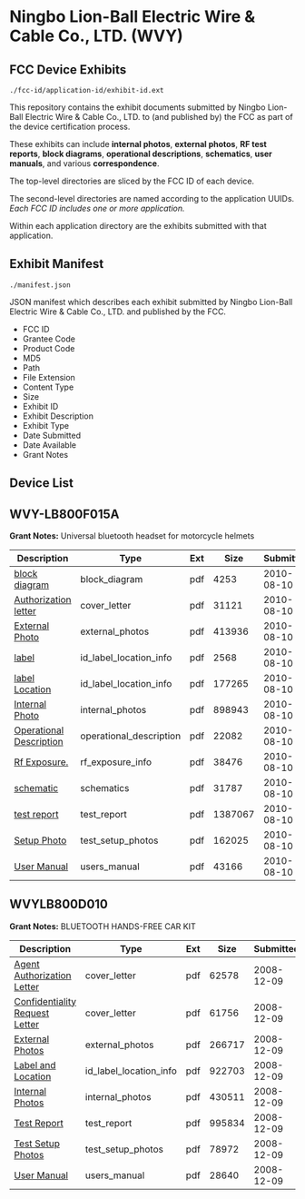 # Ningbo Lion-Ball Electric Wire & Cable Co., LTD. (WVY)
## FCC Device Exhibits

```
./fcc-id/application-id/exhibit-id.ext
```

This repository contains the exhibit documents submitted by Ningbo Lion-Ball Electric Wire & Cable Co., LTD. to (and published by) the FCC as part of the device certification process.

These exhibits can include **internal photos**, **external photos**, **RF test reports**, **block diagrams**, **operational descriptions**, **schematics**, **user manuals**, and various **correspondence**.

The top-level directories are sliced by the FCC ID of each device.

The second-level directories are named according to the application UUIDs. *Each FCC ID includes one or more application.*

Within each application directory are the exhibits submitted with that application. 

## Exhibit Manifest

```
./manifest.json
```

JSON manifest which describes each exhibit submitted by Ningbo Lion-Ball Electric Wire & Cable Co., LTD. and published by the FCC.

- FCC ID
- Grantee Code
- Product Code
- MD5
- Path
- File Extension
- Content Type
- Size
- Exhibit ID
- Exhibit Description
- Exhibit Type
- Date Submitted
- Date Available
- Grant Notes

## Device List
## WVY-LB800F015A
**Grant Notes:** Universal bluetooth headset for motorcycle helmets

| Description | Type | Ext | Size | Submitted | Available |
| ----------- | ---- | --- | ---- | --------- | --------- |
| [block diagram](WVY-LB800F015A/78bae38677815fcf72dd138b52460dd3/1324536.pdf) | block_diagram | pdf | 4253 | 2010-08-10 | 2010-08-10 |
| [Authorization letter](WVY-LB800F015A/78bae38677815fcf72dd138b52460dd3/1324535.pdf) | cover_letter | pdf | 31121 | 2010-08-10 | 2010-08-10 |
| [External Photo](WVY-LB800F015A/78bae38677815fcf72dd138b52460dd3/1324539.pdf) | external_photos | pdf | 413936 | 2010-08-10 | 2010-08-10 |
| [label](WVY-LB800F015A/78bae38677815fcf72dd138b52460dd3/1324540.pdf) | id_label_location_info | pdf | 2568 | 2010-08-10 | 2010-08-10 |
| [label Location](WVY-LB800F015A/78bae38677815fcf72dd138b52460dd3/1324541.pdf) | id_label_location_info | pdf | 177265 | 2010-08-10 | 2010-08-10 |
| [Internal Photo](WVY-LB800F015A/78bae38677815fcf72dd138b52460dd3/1324542.pdf) | internal_photos | pdf | 898943 | 2010-08-10 | 2010-08-10 |
| [Operational Description](WVY-LB800F015A/78bae38677815fcf72dd138b52460dd3/1324537.pdf) | operational_description | pdf | 22082 | 2010-08-10 | 2010-08-10 |
| [Rf Exposure.](WVY-LB800F015A/78bae38677815fcf72dd138b52460dd3/1324543.pdf) | rf_exposure_info | pdf | 38476 | 2010-08-10 | 2010-08-10 |
| [schematic](WVY-LB800F015A/78bae38677815fcf72dd138b52460dd3/1324538.pdf) | schematics | pdf | 31787 | 2010-08-10 | 2010-08-10 |
| [test report](WVY-LB800F015A/78bae38677815fcf72dd138b52460dd3/1324544.pdf) | test_report | pdf | 1387067 | 2010-08-10 | 2010-08-10 |
| [Setup Photo](WVY-LB800F015A/78bae38677815fcf72dd138b52460dd3/1324545.pdf) | test_setup_photos | pdf | 162025 | 2010-08-10 | 2010-08-10 |
| [User Manual](WVY-LB800F015A/78bae38677815fcf72dd138b52460dd3/1324546.pdf) | users_manual | pdf | 43166 | 2010-08-10 | 2010-08-10 |
## WVYLB800D010
**Grant Notes:** BLUETOOTH HANDS-FREE CAR KIT

| Description | Type | Ext | Size | Submitted | Available |
| ----------- | ---- | --- | ---- | --------- | --------- |
| [Agent Authorization Letter](WVYLB800D010/009485d65c644c53cc6ce3fc227f8630/1041552.pdf) | cover_letter | pdf | 62578 | 2008-12-09 | 2008-12-10 |
| [Confidentiality Request Letter](WVYLB800D010/009485d65c644c53cc6ce3fc227f8630/1041556.pdf) | cover_letter | pdf | 61756 | 2008-12-09 | 2008-12-10 |
| [External Photos](WVYLB800D010/009485d65c644c53cc6ce3fc227f8630/1041557.pdf) | external_photos | pdf | 266717 | 2008-12-09 | 2008-12-10 |
| [Label and Location](WVYLB800D010/009485d65c644c53cc6ce3fc227f8630/1041559.pdf) | id_label_location_info | pdf | 922703 | 2008-12-09 | 2008-12-10 |
| [Internal Photos](WVYLB800D010/009485d65c644c53cc6ce3fc227f8630/1041558.pdf) | internal_photos | pdf | 430511 | 2008-12-09 | 2008-12-10 |
| [Test Report](WVYLB800D010/009485d65c644c53cc6ce3fc227f8630/1041562.pdf) | test_report | pdf | 995834 | 2008-12-09 | 2008-12-10 |
| [Test Setup Photos](WVYLB800D010/009485d65c644c53cc6ce3fc227f8630/1041563.pdf) | test_setup_photos | pdf | 78972 | 2008-12-09 | 2008-12-10 |
| [User Manual](WVYLB800D010/009485d65c644c53cc6ce3fc227f8630/1041564.pdf) | users_manual | pdf | 28640 | 2008-12-09 | 2008-12-10 |
